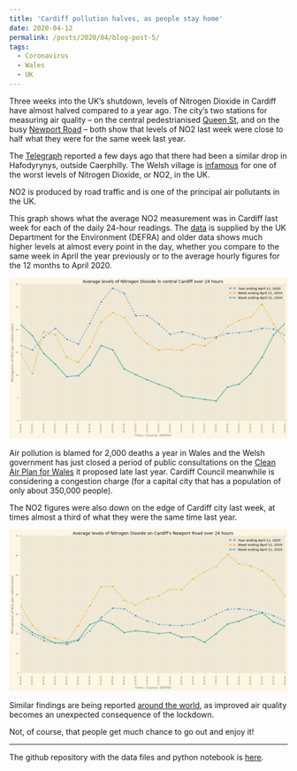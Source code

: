 ```yaml
---
title: 'Cardiff pollution halves, as people stay home'
date: 2020-04-12
permalink: /posts/2020/04/blog-post-5/
tags:
  - Coronavirus
  - Wales
  - UK
---
```



Three weeks into the UK’s shutdown, levels of Nitrogen Dioxide in Cardiff have almost halved compared to a year ago. The city’s two stations for measuring air quality – on the central pedestrianised [Queen St](https://www.google.com/maps/place/51%C2%B028'54.4%22N+3%C2%B010'34.5%22W/@51.48178,-3.17625,17z/data=!3m1!4b1!4m5!3m4!1s0x0:0x0!8m2!3d51.48178!4d-3.17625), and on the busy [Newport Road](https://www.google.com/maps/place/51%C2%B029'27.5%22N+3%C2%B009'08.3%22W/@51.49096,-3.152305,17z/data=!3m1!4b1!4m5!3m4!1s0x0:0x0!8m2!3d51.49096!4d-3.152305) – both show that levels of NO2 last week were close to half what they were for the same week last year.

The [Telegraph](https://www.telegraph.co.uk/news/2020/04/10/air-pollution-drops-drastically-across-uk-annual-global-carbon/) reported a few days ago that there had been a similar drop in Hafodyrynys, outside Caerphilly. The Welsh village is [infamous](https://www.bbc.co.uk/news/uk-wales-48694087) for one of the worst levels of Nitrogen Dioxide, or NO2, in the UK.

NO2 is produced by road traffic and is one of the principal air pollutants in the UK.

This graph shows what the average NO2 measurement was in Cardiff last week for each of the daily 24-hour readings. The [data](https://uk-air.defra.gov.uk/) is supplied by the UK Department for the Environment (DEFRA) and older data shows much higher levels at almost every point in the day, whether you compare to the same week in April the year previously or to the average hourly figures for the 12 months to April 2020.

![pollution measure in central Cardiff](/images/no2_cardiff.png)

Air pollution is blamed for 2,000 deaths a year in Wales and the Welsh government has just closed a period of public consultations on the [Clean Air Plan for Wales](https://gov.wales/clean-air-plan-wales) it proposed late last year. Cardiff Council meanwhile is considering a congestion charge (for a capital city that has a population of only about 350,000 people). 

The NO2 figures were also down on the edge of Cardiff city last week, at times almost a third of what they were the same time last year. 

![pollution measure on the Newport Road](/images/nr_no2.png)

Similar findings are being reported [around the world](https://www.theguardian.com/environment/2020/apr/11/positively-alpine-disbelief-air-pollution-falls-lockdown-coronavirus), as improved air quality becomes an unexpected consequence of the lockdown. 

Not, of course, that people get much chance to go out and enjoy it!



---
The github repository with the data files and python notebook is [here](https://github.com/aodhanlutetiae/covid).





